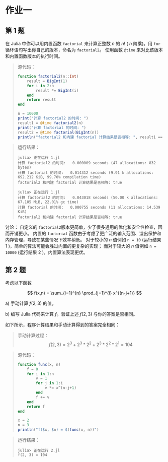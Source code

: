 # 作业一

## 第 1 题
在 Julia 中你可以用内置函数 `factorial` 来计算正整数 $n$ 的 $n!$
( $n$ 阶乘)。用 `for` 循环语句写出你自己的版本，命名为 `factorial2`。
使用函数 `@time` 来对比该版本和内置函数版本的执行时间。

> 源代码：
> ```Julia
> function factorial2(n::Int)
>     result = BigInt(1)
>     for i in 2:n
>         result *= BigInt(i)
>     end
>     return result
> end
> 
> n = 10000
> print("计算 factorial2 的时间: ")
> result1 = @time factorial2(n)
> print("计算 factorial 的时间: ")
> result2 = @time factorial(BigInt(n))
> println("factorial2 和内建 factorial 计算结果是否相等: ", result1 == result2)
> ```

> 运行结果：
> ```plaintext
> julia> 正在运行 1.jl
> 计算 factorial2 的时间:   0.000009 seconds (47 allocations: 832 bytes)
> 计算 factorial 的时间:   0.014312 seconds (9.91 k allocations: 692.212 KiB, 99.70% compilation time)
> factorial2 和内建 factorial 计算结果是否相等: true
> 
> julia> 正在运行 1.jl
> 计算 factorial2 的时间:   0.043018 seconds (50.00 k allocations: 67.105 MiB, 22.01% gc time)
> 计算 factorial 的时间:   0.000755 seconds (11 allocations: 14.539 KiB)
> factorial2 和内建 factorial 计算结果是否相等: true
> ```

讨论：
自定义的 `factorial2`版本更简单，少了很多通用的优化和安全性检查，因而开销更小。
内置的 `factorial` 函数由于考虑了更广泛的输入范围、溢出保护和内存管理，导致在某些情况下效率稍低。
对于较小的 $n$ 值例如 `n = 10` (运行结果 1 )，简单的算法可能会胜过内置的更复杂的实现；
而对于较大的 $n$ 值例如 `n = 10000` (运行结果 2 )，内置算法表现更优。

## 第 2 题

考虑以下函数

$$
f(x,n) = \sum_{i=1}^{n} \prod_{j=1}^{i} x^{(n-j+1)}
$$

a) 手动计算 $f(2,3)$ 的值。

b) 编写 Julia 代码来计算 $f$。验证上述 $f(2,3)$ 与你的答案是否相同。

如下所示，程序计算结果和手动计算得到的答案完全相同：

> 手动计算过程：
> $$
> f(2,3) = 2^3 + 2^3 * 2^2 + 2^3 * 2^2 * 2^1 = 104
> $$

> 源代码：
> ```Julia
> function func(x, n)
>     f = 0
>     for i in 1:n
>         v = 1
>         for j in 1:i
>             v *= x^(n-j+1)
>         end
>         f += v
>     end
>     return f
> end
> 
> x = 2
> n = 3
> println("f($x, $n) = $(func(x, n))")
> ```

> 运行结果：
> ```plaintext
> julia> 正在运行 2.jl
> f(2, 3) = 104
> ```
